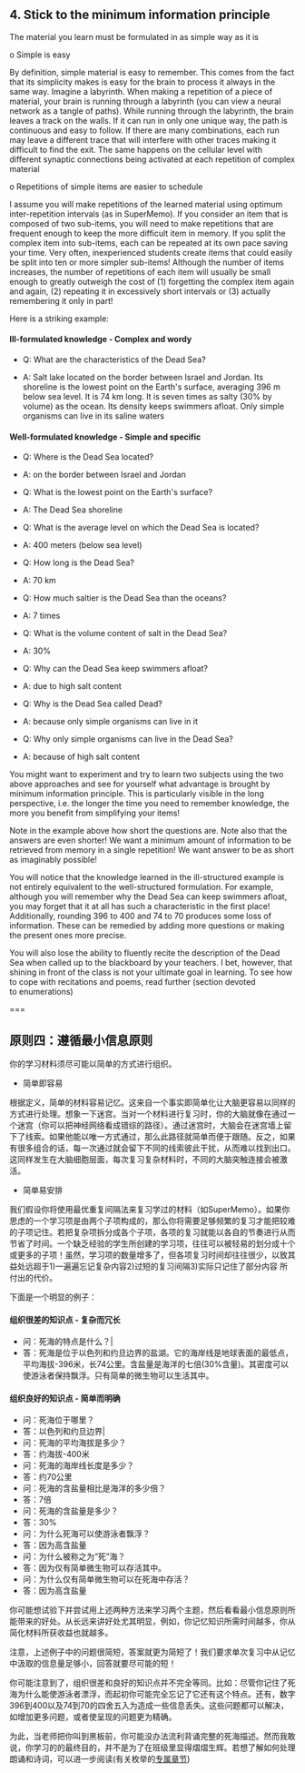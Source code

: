 ## 4. Stick to the minimum information principle

The material you learn must be formulated in as simple way as it is

o Simple is easy

By definition, simple material is easy to remember. This comes from the fact that its simplicity makes is easy for the brain to process it always in the same way. Imagine a labyrinth. When making a repetition of a piece of material, your brain is running through a labyrinth (you can view a neural network as a tangle of paths). While running through the labyrinth, the brain leaves a track on the walls. If it can run in only one unique way, the path is continuous and easy to follow. If there are many combinations, each run may leave a different trace that will interfere with other traces making it difficult to find the exit. The same happens on the cellular level with different synaptic connections being activated at each repetition of complex material

o Repetitions of simple items are easier to schedule

I assume you will make repetitions of the learned material using optimum inter-repetition intervals (as in SuperMemo). If you consider an item that is composed of two sub-items, you will need to make repetitions that are frequent enough to keep the more difficult item in memory. If you split the complex item into sub-items, each can be repeated at its own pace saving your time. Very often, inexperienced students create items that could easily be split into ten or more simpler sub-items! Although the number of items increases, the number of repetitions of each item will usually be small enough to greatly outweigh the cost of (1) forgetting the complex item again and again, (2) repeating it in excessively short intervals or (3) actually remembering it only in part!

Here is a striking example:

#### Ill-formulated knowledge - Complex and wordy

- Q: What are the characteristics of the Dead Sea?

- A: Salt lake located on the border between Israel and Jordan. Its shoreline is the lowest point on the Earth's surface, averaging 396 m below sea level. It is 74 km long. It is seven times as salty (30% by volume) as the ocean. Its density keeps swimmers afloat. Only simple organisms can live in its saline waters

#### Well-formulated knowledge - Simple and specific

- Q: Where is the Dead Sea located?

- A: on the border between Israel and Jordan

- Q: What is the lowest point on the Earth's surface?

- A: The Dead Sea shoreline

- Q: What is the average level on which the Dead Sea is located?

- A: 400 meters (below sea level)

- Q: How long is the Dead Sea?

- A: 70 km

- Q: How much saltier is the Dead Sea than the oceans?

- A: 7 times

- Q: What is the volume content of salt in the Dead Sea?

- A: 30%

- Q: Why can the Dead Sea keep swimmers afloat?

- A: due to high salt content

- Q: Why is the Dead Sea called Dead?

- A: because only simple organisms can live in it

- Q: Why only simple organisms can live in the Dead Sea?

- A: because of high salt content

You might want to experiment and try to learn two subjects using the two above approaches and see for yourself what advantage is brought by minimum information principle. This is particularly visible in the long perspective, i.e. the longer the time you need to remember knowledge, the more you benefit from simplifying your items!

Note in the example above how short the questions are. Note also that the answers are even shorter! We want a minimum amount of information to be retrieved from memory in a single repetition! We want answer to be as short as imaginably possible!

You will notice that the knowledge learned in the ill-structured example is not entirely equivalent to the well-structured formulation. For example, although you will remember why the Dead Sea can keep swimmers afloat, you may forget that it at all has such a characteristic in the first place! Additionally, rounding 396 to 400 and 74 to 70 produces some loss of information. These can be remedied by adding more questions or making the present ones more precise.

You will also lose the ability to fluently recite the description of the Dead Sea when called up to the blackboard by your teachers. I bet, however, that shining in front of the class is not your ultimate goal in learning. To see how to cope with recitations and poems, read further (section devoted to enumerations)

===

## 原则四：遵循最小信息原则

你的学习材料须尽可能以简单的方式进行组织。

- 简单即容易

根据定义，简单的材料容易记忆。这来自一个事实即简单化让大脑更容易以同样的方式进行处理。想象一下迷宫。当对一个材料进行复习时，你的大脑就像在通过一个迷宫（你可以把神经网络看成错综的路径）。通过迷宫时，大脑会在迷宫墙上留下了线索。如果他能以唯一方式通过，那么此路径就简单而便于跟随。反之，如果有很多组合的话，每一次通过就会留下不同的线索彼此干扰，从而难以找到出口。这同样发生在大脑细胞层面，每次复习复杂材料时，不同的大脑突触连接会被激活。

- 简单易安排

我们假设你将使用最优重复间隔法来复习学过的材料（如SuperMemo）。如果你思虑的一个学习项是由两个子项构成的，那么你将需要足够频繁的复习才能把较难的子项记住。若把复杂项拆分成各个子项，各项的复习就能以各自的节奏进行从而节省了时间。一个缺乏经验的学生所创建的学习项，往往可以被轻易的划分成十个或更多的子项！虽然，学习项的数量增多了，但各项复习时间却往往很少，以致其益处远超于1)一遍遍忘记复杂内容2)过短的复习间隔3)实际只记住了部分内容 所付出的代价。 

下面是一个明显的例子：

#### 组织很差的知识点 - 复杂而冗长

- 问：死海的特点是什么？| 
- 答：死海是位于以色列和约旦边界的盐湖。它的海岸线是地球表面的最低点，平均海拔-396米，长74公里。含盐量是海洋的七倍(30%含量)。其密度可以使游泳者保持飘浮。只有简单的微生物可以生活其中。

#### 组织良好的知识点 - 简单而明确 

- 问：死海位于哪里？
- 答：以色列和约旦边界| 
- 问：死海的平均海拔是多少？
- 答：约海拔-400米
- 问：死海的海岸线长度是多少？
- 答：约70公里
- 问：死海的含盐量相比是海洋的多少倍？
- 答：7倍
- 问：死海的含盐量是多少？
- 答：30%
- 问：为什么死海可以使游泳者飘浮？
- 答：因为高含盐量
- 问：为什么被称之为“死”海？
- 答：因为仅有简单微生物可以存活其中。
- 问：为什么仅有简单微生物可以在死海中存活？
- 答：因为高含盐量

你可能想试验下并尝试用上述两种方法来学习两个主题，然后看看最小信息原则所能带来的好处。从长远来讲好处尤其明显，例如，你记忆知识所需时间越多，你从简化材料所获收益也就越多。

注意，上述例子中的问题很简短，答案就更为简短了！我们要求单次复习中从记忆中汲取的信息量足够小，回答就要尽可能的短！

你可能注意到了，组织很差和良好的知识点并不完全等同。比如：尽管你记住了死海为什么能使游泳者漂浮，而起初你可能完全忘记了它还有这个特点。还有，数字396到400以及74到70的四舍五入为造成一些信息丢失。这些问题都可以解决，如增加更多问题，或者使呈现的问题更为精确。

为此，当老师把你叫到黑板前，你可能没办法流利背诵完整的死海描述。然而我敢说，你学习的的最终目的，并不是为了在班级里显得熠熠生辉。若想了解如何处理朗诵和诗词，可以进一步阅读(有关枚举的[专属章节](CN.md))
